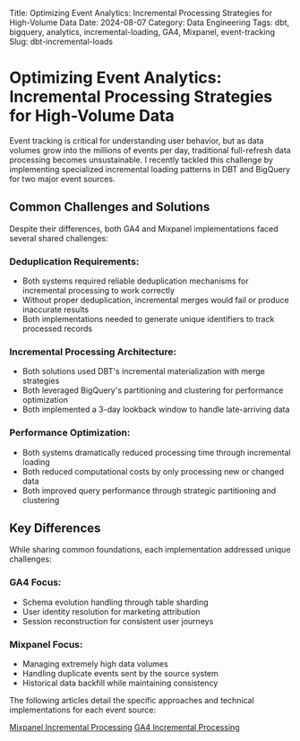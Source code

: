 Title: Optimizing Event Analytics: Incremental Processing Strategies for High-Volume Data
Date: 2024-08-07
Category: Data Engineering
Tags: dbt, bigquery, analytics, incremental-loading, GA4, Mixpanel, event-tracking
Slug: dbt-incremental-loads


# Optimizing Event Analytics: Incremental Processing Strategies for High-Volume Data

Event tracking is critical for understanding user behavior, but as data volumes grow into the millions of events per day, traditional full-refresh data processing becomes unsustainable. I recently tackled this challenge by implementing specialized incremental loading patterns in DBT and BigQuery for two major event sources.

## Common Challenges and Solutions

Despite their differences, both GA4 and Mixpanel implementations faced several shared challenges:

### Deduplication Requirements:
- Both systems required reliable deduplication mechanisms for incremental processing to work correctly
- Without proper deduplication, incremental merges would fail or produce inaccurate results
- Both implementations needed to generate unique identifiers to track processed records

### Incremental Processing Architecture:
- Both solutions used DBT's incremental materialization with merge strategies
- Both leveraged BigQuery's partitioning and clustering for performance optimization
- Both implemented a 3-day lookback window to handle late-arriving data

### Performance Optimization:
- Both systems dramatically reduced processing time through incremental loading
- Both reduced computational costs by only processing new or changed data
- Both improved query performance through strategic partitioning and clustering

## Key Differences

While sharing common foundations, each implementation addressed unique challenges:

### GA4 Focus:
- Schema evolution handling through table sharding
- User identity resolution for marketing attribution
- Session reconstruction for consistent user journeys

### Mixpanel Focus:
- Managing extremely high data volumes
- Handling duplicate events sent by the source system
- Historical data backfill while maintaining consistency

The following articles detail the specific approaches and technical implementations for each event source:

[Mixpanel Incremental Processing]({static}/articles/ga4-incremental-loading.md)
[GA4 Incremental Processing]({static}/articles/mixpanel-incremental-loading.md)
